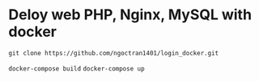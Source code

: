 # Deloy web PHP, Nginx, MySQL with docker
````
git clone https://github.com/ngoctran1401/login_docker.git
````
`docker-compose build`
`docker-compose up`
